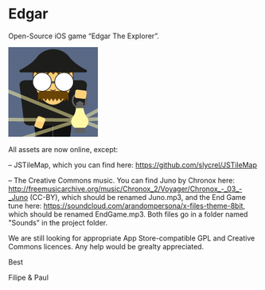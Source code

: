 # Edgar

Open-Source iOS game “Edgar The Explorer”.

![iOS icon](/Media.xcassets/AppIcon.appiconset/icon-01%403x.png?raw=true "Edgar The Explorer App Icon")

All assets are now online, except:

– JSTileMap, which you can find here: https://github.com/slycrel/JSTileMap

– The Creative Commons music. You can find Juno by Chronox here: http://freemusicarchive.org/music/Chronox_2/Voyager/Chronox_-_03_-_Juno (CC-BY), which should be renamed Juno.mp3, and the End Game tune here: https://soundcloud.com/arandompersona/x-files-theme-8bit, which should be renamed EndGame.mp3. Both files go in a folder named "Sounds" in the project folder.

We are still looking for appropriate App Store-compatible GPL and Creative Commons licences. Any help would be grealty appreciated.

Best

Filipe & Paul
